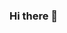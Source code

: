 ### Hi there 👋

<!--
**kidusdesalegn05/kidusdesalegn05** is a ✨ _special_ ✨ repository because its `README.md` (this file) appears on your GitHub profile.

Here are some ideas to get you started:

- 🔭 I’m currently working on cs1200
- 🌱 I’m currently learning how to use GitHub
- 👯 I’m looking to collaborate on cs2500 with my partner
- 🤔 I’m looking for help with my cs2500 hw
- 💬 Ask me about my life
- 📫 How to reach me: phone
- 😄 Pronouns: he/him
- ⚡ Fun fact: I can do a backflip
-->
